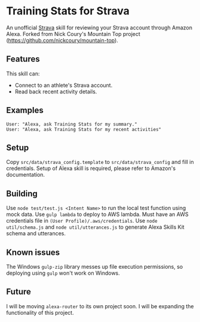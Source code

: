 # Training Stats for Strava
An unofficial [Strava](http://www.strava.com) skill for reviewing your Strava account through Amazon Alexa. Forked from Nick Coury's Mountain Top project (https://github.com/nickcoury/mountain-top).

## Features
This skill can:
- Connect to an athlete's Strava account.
- Read back recent activity details.

## Examples
    User: "Alexa, ask Training Stats for my summary."
    User: "Alexa, ask Training Stats for my recent activities"

## Setup
Copy `src/data/strava_config.template` to `src/data/strava_config` and fill in credentials.
Setup of Alexa skill is required, please refer to Amazon's documentation.

## Building
Use `node test/test.js <Intent Name>` to run the local test function using mock data.
Use `gulp lambda` to deploy to AWS lambda.  Must have an AWS credentials file in `(User Profile)/.aws/credentials`.
Use `node util/schema.js` and `node util/utterances.js` to generate Alexa Skills Kit schema and utterances.

## Known issues
The Windows `gulp-zip` library messes up file execution permissions, so deploying using `gulp` won't work on Windows.

## Future
I will be moving `alexa-router` to its own project soon.
I will be expanding the functionality of this project.
